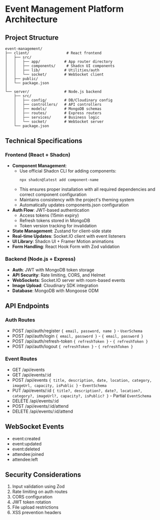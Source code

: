 # Event Management Platform Architecture

## Project Structure
```
event-management/
├── client/                 # React frontend
│   ├── src/
│   │   ├── app/           # App router directory
│   │   ├── components/     # Shadcn UI components
│   │   ├── lib/           # Utilities/auth
│   │   └── socket/        # WebSocket client
│   ├── public/
│   └── package.json
│
└── server/                # Node.js backend
    ├── src/
    │   ├── config/        # DB/Cloudinary config
    │   ├── controllers/   # API controllers
    │   ├── models/        # MongoDB schemas  
    │   ├── routes/        # Express routers
    │   ├── services/      # Business logic
    │   └── socket/        # WebSocket server
    └── package.json
```

## Technical Specifications

### Frontend (React + Shadcn)
- **Component Management**: 
  - Use official Shadcn CLI for adding components:
    ```bash
    npx shadcn@latest add component-name
    ```
  - This ensures proper installation with all required dependencies and correct component configuration
  - Maintains consistency with the project's theming system
  - Automatically updates components.json configuration
- **Auth Flow**: JWT-based authentication
  - Access tokens (15min expiry)
  - Refresh tokens stored in MongoDB
  - Token version tracking for invalidation
- **State Management**: Zustand for client-side state
- **Real-time Updates**: Socket.IO client with event listeners
- **UI Library**: Shadcn UI + Framer Motion animations
- **Form Handling**: React Hook Form with Zod validation

### Backend (Node.js + Express)
- **Auth**: JWT with MongoDB token storage
- **API Security**: Rate limiting, CORS, and Helmet
- **WebSockets**: Socket.IO server with room-based events
- **Image Upload**: Cloudinary SDK integration
- **Database**: MongoDB with Mongoose ODM

## API Endpoints

### Auth Routes
- POST /api/auth/register  `{ email, password, name }` - `UserSchema`
- POST /api/auth/login `{ email, password }` - `{ email, password }`
- POST /api/auth/refresh-token `{ refreshToken }` - `{ refreshToken }`
- POST /api/auth/logout `{ refreshToken }` - `{ refreshToken }`

### Event Routes
- GET /api/events
- GET /api/events/:id
- POST /api/events  `{ title, description, date, location, category, imageUrl, capacity, isPublic }` - `EventSchema`
- PUT /api/events/:id `{ title?, description?, date?, location?, category?, imageUrl?, capacity?, isPublic? }` - Partial `EventSchema`
- DELETE /api/events/:id
- POST /api/events/:id/attend
- DELETE /api/events/:id/attend

## WebSocket Events
- event:created
- event:updated
- event:deleted
- attendee:joined
- attendee:left

## Security Considerations
1. Input validation using Zod
2. Rate limiting on auth routes
3. CORS configuration
4. JWT token rotation
5. File upload restrictions
6. XSS prevention headers